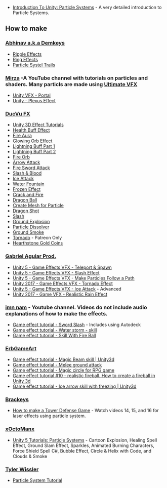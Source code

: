 * [Introduction To Unity: Particle Systems](https://www.raywenderlich.com/113049/introduction-unity-particle-systems) - A very detailed introduction to Particle Systems.


## How to make

### [Abhinav a.k.a Demkeys](https://www.youtube.com/channel/UC0IgxGxESpKPWiKKrGfxG_w)
* [Ripple Effects](https://www.youtube.com/watch?v=byxivSC1xYM&t=1s)
* [Ring Effects](https://www.youtube.com/watch?v=CVsZ98TSEwI)
* [Particle Systel Trails](https://www.youtube.com/watch?v=agr-QEsYwD0)
### [Mirza](https://www.youtube.com/user/TheMirzaBeig/playlists) -A YouTube channel with tutorials on particles and shaders.  Many particls are made using [Ultimate VFX](https://www.assetstore.unity3d.com/en/#!/content/26701)
* [Unity VFX - Portal](https://www.youtube.com/watch?v=VYOgWJFiifo)
* [Unity - Plexus Effect](https://www.youtube.com/watch?v=ruNPkuYT1Ck)

### [DucVu FX](https://www.youtube.com/channel/UC5ZauAWNyh931gRJUqB1QPw)
* [Unity 3D Effect Tutorials](https://www.youtube.com/watch?v=uwYzHcVqiKQ&list=PL4sm4gn7dvzuHfA7clf-kfkErxFZrQbXl)
* [Health Buff Effect](https://www.youtube.com/watch?v=zxM23TYSeLo&index=2&list=PL4sm4gn7dvzuHfA7clf-kfkErxFZrQbXl)
* [Fire Aura](https://www.youtube.com/watch?v=kQ8VMRnsXCA&list=PL4sm4gn7dvzuHfA7clf-kfkErxFZrQbXl&index=3)
* [Glowing Orb Effect](https://www.youtube.com/watch?v=ppYZsPHI234&index=4&list=PL4sm4gn7dvzuHfA7clf-kfkErxFZrQbXl)
* [Lightning Buff Part 1](https://www.youtube.com/watch?v=ICJ2cNVgJ7s&index=5&list=PL4sm4gn7dvzuHfA7clf-kfkErxFZrQbXl)
* [Lightning Buff Part 2](https://www.youtube.com/watch?v=FlxancdGpHo&list=PL4sm4gn7dvzuHfA7clf-kfkErxFZrQbXl&index=6)
* [Fire Orb](https://www.youtube.com/watch?v=T23RGwuSDc4&list=PL4sm4gn7dvzuHfA7clf-kfkErxFZrQbXl&index=7)
* [Arrow Attack](https://www.youtube.com/watch?v=RO8hQC-_zBo&list=PL4sm4gn7dvzuHfA7clf-kfkErxFZrQbXl&index=8)
* [Fire Sword Attack](https://www.youtube.com/watch?v=yXAvt6vl_OI&index=9&list=PL4sm4gn7dvzuHfA7clf-kfkErxFZrQbXl)
* [Slash & Blood](https://www.youtube.com/watch?v=Jl2Kx_2cnKo&index=10&list=PL4sm4gn7dvzuHfA7clf-kfkErxFZrQbXl)
* [Ice Attack](https://www.youtube.com/watch?v=5nluUKt7GTc&index=11&list=PL4sm4gn7dvzuHfA7clf-kfkErxFZrQbXl)
* [Water Fountain](https://www.youtube.com/watch?v=OH_YybHltao&index=12&list=PL4sm4gn7dvzuHfA7clf-kfkErxFZrQbXl)
* [Frozen Effect](https://www.youtube.com/watch?v=42v-dan3CoY&index=14&list=PL4sm4gn7dvzuHfA7clf-kfkErxFZrQbXl)
* [Crack and Fire](https://www.youtube.com/watch?v=KzhJDJVQ7ow&list=PL4sm4gn7dvzuHfA7clf-kfkErxFZrQbXl&index=15)
* [Dragon Ball](https://www.youtube.com/watch?v=X0YbTN0lUgI&list=PL4sm4gn7dvzuHfA7clf-kfkErxFZrQbXl&index=16)
* [Create Mesh for Particle](https://www.youtube.com/watch?v=4-h5QaYJ7Co&list=PL4sm4gn7dvzuHfA7clf-kfkErxFZrQbXl&index=18)
* [Dragon Shot](https://www.youtube.com/watch?v=uSSKtFMdKZw&list=PL4sm4gn7dvzuHfA7clf-kfkErxFZrQbXl&index=19)
* [Slash](https://www.youtube.com/watch?v=3v8kkeW63eg&index=20&list=PL4sm4gn7dvzuHfA7clf-kfkErxFZrQbXl)
* [Ground Explosion](https://www.youtube.com/watch?v=hBoE_9F4Yos&list=PL4sm4gn7dvzuHfA7clf-kfkErxFZrQbXl&index=21)
* [Particle Dissolver](https://www.youtube.com/watch?v=aMQxiPRmiNs&index=22&list=PL4sm4gn7dvzuHfA7clf-kfkErxFZrQbXl)
* [Ground Smoke](https://www.youtube.com/watch?v=LgAHSn2jLB4&index=23&list=PL4sm4gn7dvzuHfA7clf-kfkErxFZrQbXl)
* [Tornado](https://www.youtube.com/watch?v=pxFmFaENtPQ&list=PL4sm4gn7dvzuHfA7clf-kfkErxFZrQbXl&index=24) - Patreon Only
* [Hearthstone Gold Coins](https://www.youtube.com/watch?v=NSpMGUPLIZM&list=PL4sm4gn7dvzuHfA7clf-kfkErxFZrQbXl&index=25)

### [Gabriel Aguiar Prod.](https://www.youtube.com/channel/UCtb1s859RTxx-RIgFs5ZVQA)
* [Unity 5 - Game Effects VFX - Teleport & Spawn](https://www.youtube.com/watch?v=iMcGkgP0P-M)
* [Unity 5 - Game Effects VFX - Slash Effect](https://www.youtube.com/watch?v=T-ZNkGwImcI)
* [Unity 5 - Game Effects VFX - Make Particles Follow a Path](https://www.youtube.com/watch?v=tZ5dSmsggFc)
* [Unity 2017 - Game Effects VFX - Tornado Effect](https://www.youtube.com/watch?v=_VG_if3saBw)
* [Unity 5 - Game Effects VFX - Ice Attack](https://www.youtube.com/watch?v=XqWZZejtjIk) - Advanced
* [Unity 2017 - Game VFX - Realistic Rain Effect](https://www.youtube.com/watch?v=Ph3FvxJJ8AA)

### [imn nam](https://www.youtube.com/channel/UC74Ictcvlnz9WiEfpyhmiXA) - Youtube channel.  Videos do not include audio explanations of how to make the effects.
* [Game effect tutorial - Sword Slash](https://www.youtube.com/watch?v=wFgS5pzG1Qs) - Includes using Autodeck
* [Game effect tutorial - Water storm - skill](https://www.youtube.com/watch?v=KAGx8UMXUwU)
* [Game effect tutorial - Skill With Fire Ball](https://www.youtube.com/watch?v=5T2nUhw-GmA)
### [ErbGameArt](https://www.youtube.com/channel/UCMqxbFCPmfH1Gf6dMIIvI4A)
* [Game effect tutorial - Magic Beam skill | Unity3d](https://www.youtube.com/watch?v=MuI6YfQ0CxU)
* [Game effect tutorial - Melee ground attack](https://www.youtube.com/watch?v=d3Q9-_EreFI)
* [Game effect tutorial - Magic circle for RPG game](https://www.youtube.com/watch?v=4uGosqOisDI)
* [Game effect tutorial #10 - realistic fireball. How to create a fireball in Unity 3d](https://www.youtube.com/watch?v=lFCpzF2hwBc)
* [Game effect tutorial - Ice arrow skill with freezing | Unity3d](https://www.youtube.com/watch?v=1GHyeYXpCFk)

### [Brackeys](https://www.youtube.com/user/Brackeys/playlists)
* [How to make a Tower Defense Game](https://www.youtube.com/watch?v=beuoNuK2tbk&list=PLPV2KyIb3jR4u5jX8za5iU1cqnQPmbzG0) - Watch videos 14, 15, and 16 for laser effects using particle system.

### [xOctoManx](https://www.youtube.com/user/xOctoManx/videos)

* [Unity 5 Tutorials: Particle Systems](https://www.youtube.com/watch?v=yYctRzw_SU0&list=PLj0TSSTwoqAw1j_FFf2Pg9fYuNX5wVSwf) - Cartoon Explosion, Healing Spell Effect, Ground Slam Effect, Sparkles, Animated Burning Characters, Force Shield Spell C#, Bubble Effect, Circle & Helix with Code, and Clouds & Smoke

### [Tyler Wissler](https://www.youtube.com/channel/UCI_KwX0k_XGbNmqPou8ryzw)
* [Particle System Tutorial](https://www.youtube.com/watch?v=rRQAOhbasVA&list=PLnUPOj4B5SaDeekdqa0292mQSYWefUS7i&index=23)

